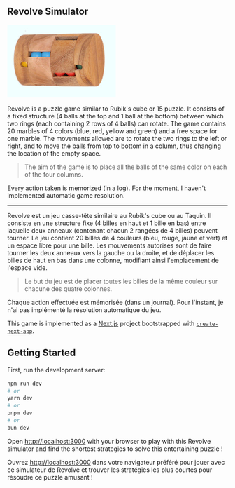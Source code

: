 ## Revolve Simulator

![Revolve game](/public/revolve.jpg)

Revolve is a puzzle game similar to Rubik's cube or 15 puzzle. It consists of a fixed structure (4 balls at the top and 1 ball at the bottom) between which two rings (each containing 2 rows of 4 balls) can rotate.
The game contains 20 marbles of 4 colors (blue, red, yellow and green) and a free space for one marble.
The movements allowed are to rotate the two rings to the left or right, and to move the balls from top to bottom in a column, thus changing the location of the empty space.

> The aim of the game is to place all the balls of the same color on each of the four columns.

Every action taken is memorized (in a log).
For the moment, I haven't implemented automatic game resolution.
________________
Revolve est un jeu casse-tête similaire au Rubik's cube ou au Taquin. Il consiste en une structure fixe (4 billes en haut et 1 bille en bas) entre laquelle deux anneaux (contenant chacun 2 rangées de 4 billes) peuvent tourner.
Le jeu contient 20 billes de 4 couleurs (bleu, rouge, jaune et vert) et un espace libre pour une bille.
Les mouvements autorisés sont de faire tourner les deux anneaux vers la gauche ou la droite, et de déplacer les billes de haut en bas dans une colonne, modifiant ainsi l'emplacement de l'espace vide.

> Le but du jeu est de placer toutes les billes de la même couleur sur chacune des quatre colonnes.

Chaque action effectuée est mémorisée (dans un journal).
Pour l'instant, je n'ai pas implémenté la résolution automatique du jeu.

This game is implemented as a [Next.js](https://nextjs.org/) project bootstrapped with [`create-next-app`](https://github.com/vercel/next.js/tree/canary/packages/create-next-app).

## Getting Started

First, run the development server:

```bash
npm run dev
# or
yarn dev
# or
pnpm dev
# or
bun dev
```

Open [http://localhost:3000](http://localhost:3000) with your browser to play with this Revolve simulator and find the shortest strategies to solve this entertaining puzzle !

Ouvrez [http://localhost:3000](http://localhost:3000) dans votre navigateur préféré pour jouer avec ce simulateur de  Revolve et trouver les stratégies les plus courtes pour résoudre ce puzzle amusant !

